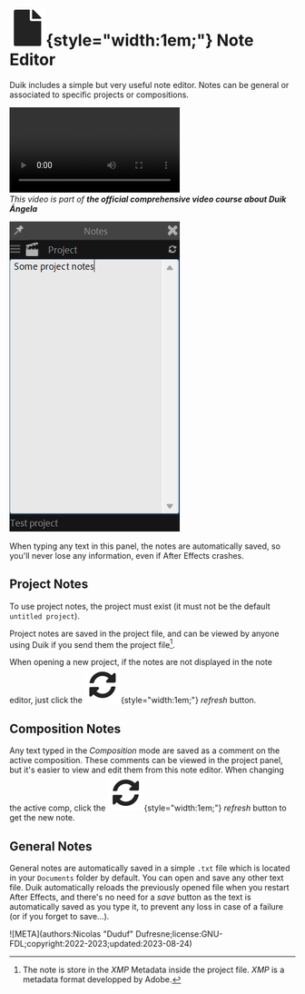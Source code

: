 # ![](../img/duik/icons/file.svg){style="width:1em;"} Note Editor

Duik includes a simple but very useful note editor. Notes can be general or associated to specific projects or compositions.

![RXLAB_VIDEO](https://rxlaboratory.org/wp-content/uploads/rx-videos/Duik17_B03_Notes__EN_720.mp4)  
*This video is part of __the official comprehensive video course about Duik Ángela__*

![](../img/duik/notes.png)

When typing any text in this panel, the notes are automatically saved, so you'll never lose any information, even if After Effects crashes.

## Project Notes

To use project notes, the project must exist (it must not be the default `untitled project`).

Project notes are saved in the project file, and can be viewed by anyone using Duik if you send them the project file[^xmp].

[^xmp]: The note is store in the *XMP* Metadata inside the project file. *XMP* is a metadata format developped by Adobe.

When opening a new project, if the notes are not displayed in the note editor, just click the ![](../img/duik/icons/update.svg){style="width:1em;"} *refresh* button.

## Composition Notes

Any text typed in the *Composition* mode are saved as a comment on the active composition. These comments can be viewed in the project panel, but it's easier to view and edit them from this note editor. When changing the active comp, click the ![](../img/duik/icons/update.svg){style="width:1em;"} *refresh* button to get the new note.

## General Notes

General notes are automatically saved in a simple `.txt` file which is located in your `Documents` folder by default. You can open and save any other text file. Duik automatically reloads the previously opened file when you restart After Effects, and there's no need for a *save* button as the text is automatically saved as you type it, to prevent any loss in case of a failure (or if you forget to save...).


![META](authors:Nicolas "Duduf" Dufresne;license:GNU-FDL;copyright:2022-2023;updated:2023-08-24)
